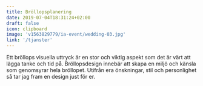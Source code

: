 ```yaml
---
title: Bröllopsplanering
date: 2019-07-04T18:31:24+02:00
draft: false
icon: clipboard
image: 'v1563829779/ia-event/wedding-03.jpg'
link: '/tjanster'
---
```


Ett bröllops visuella uttryck är en stor och viktig aspekt som det är värt att
lägga tanke och tid på. Bröllopsdesign innebär att skapa en miljö och känsla som
genomsyrar hela bröllopet. Utifrån era önskningar, stil och personlighet så tar
jag fram en design just för er.
